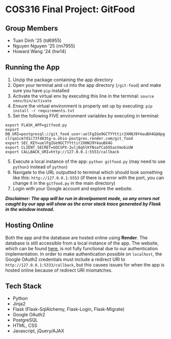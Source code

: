 # COS316 Final Project: GitFood #

## Group Members ##
- Tuan Dinh '25 (td6955)
- Nguyen Nguyen '25 (nn7955)
- Howard Wang '24 (hw14)

## Running the App ##
1. Unzip the package containing the app directory
2. Open your terminal and `cd` into the app directory (`/git-food`) and make sure you have `pip` installed
3. Activate the virtual env by executing this line in the terminal: `source venv/bin/activate`
4. Ensure the virtual environment is properly set up by executing: `pip install -r requirements.txt`
5. Set the following FIVE environment variables by executing in terminal:
```
export FLASK_APP=gitfood.py
export DB_URI=postgresql://git_food_user:uelFgIGe9GCTYYttir2XHNJ9Y4auBX4G@dpg-clrqa1cm7d1c73f483tg-a.ohio-postgres.render.com/git_food
export SEC_KEY=uelFgIGe9GCTYYttir2XHNJ9Y4auBX4G
export CLIENT_SECRET=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
export CALLBACK_URI=http://127.0.0.1:5553/callback
```
5. Execute a local instance of the app: `python gitfood.py` (may need to use `python3` instead of `python`)
6. Navigate to the URL outputted to terminal which should look something like this: `http://127.0.0.1:5553` (if there is a error with the port, you can change it in the `gitfood.py` in the main directory)
7. Login with your Google account and explore the website.

***Disclaimer: The app will be run in develpoment mode, so any errors not caught by our app will show as the error stack trace generated by Flask in the window instead.***

## Hosting Online ##
Both the app and the database are hosted online using **Render**. The database is still accessible from a local instance of the app. The website, which can be found [here](https://www.gitfood.onrender.com/), is not fully functional due to our authentication implementation. In order to make authentication possible on `localhost`, the Google OAuth2 credentials must include a redirect URI to `http://127.0.0.1:5333/callback`, but this causes issues for when the app is hosted online because of redirect URI mismatches.

## Tech Stack ##
- Python
- Jinja2
- Flask (Flask-SqlAlchemy, Flask-Login, Flask-Migrate)
- Google OAuth2
- PostgreSQL
- HTML, CSS
- Javascript, jQuery/AJAX







